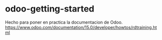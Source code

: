 # odoo-getting-started
Hecho para poner en practica la documentacion de Odoo.
https://www.odoo.com/documentation/15.0/developer/howtos/rdtraining.html
